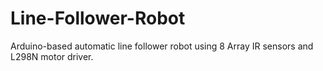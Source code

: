 # Line-Follower-Robot
Arduino-based automatic line follower robot using 8 Array IR sensors and L298N motor driver.
